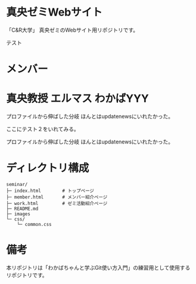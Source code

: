 # 真央ゼミWebサイト
「C&R大学」 真央ゼミのWebサイト用リポジトリです。

テスト


# メンバー
真央教授
エルマス
わかばYYY
=======
プロファイルから伸ばした分岐
ほんとはupdatenewsにいれたかった。


ここにテスト２をいれてみる。


プロファイルから伸ばした分岐
ほんとはupdatenewsにいれたかった。

# ディレクトリ構成
```
seminar/
├─ index.html        # トップページ
├─ member.html       # メンバー紹介ページ
├─ work.html         # ゼミ活動紹介ページ
├─ README.md
├─ images
└─ css/
    └─ common.css
```

# 備考
本リポジトリは「わかばちゃんと学ぶGit使い方入門」の練習用として使用するリポジトリです。
